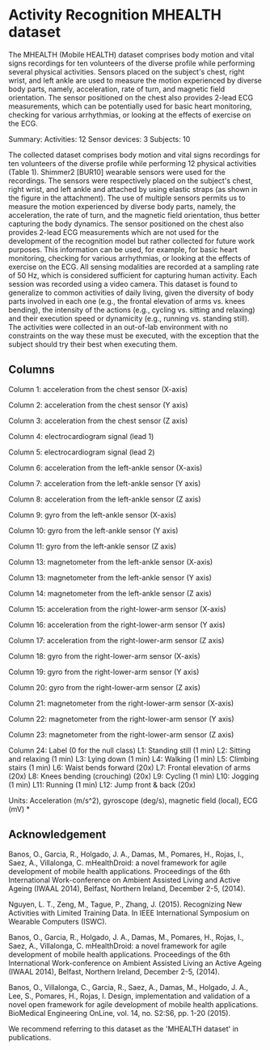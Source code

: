 # Activity Recognition MHEALTH dataset

The MHEALTH (Mobile HEALTH) dataset comprises body motion and vital signs recordings for ten volunteers of the diverse profile while performing several physical activities. Sensors placed on the subject's chest, right wrist, and left ankle are used to measure the motion experienced by diverse body parts, namely, acceleration, rate of turn, and magnetic field orientation. The sensor positioned on the chest also provides 2-lead ECG measurements, which can be potentially used for basic heart monitoring, checking for various arrhythmias, or looking at the effects of exercise on the ECG.

Summary:
Activities: 12
Sensor devices: 3
Subjects: 10

The collected dataset comprises body motion and vital signs recordings for ten volunteers of the diverse profile while performing 12 physical activities (Table 1). Shimmer2 [BUR10] wearable sensors were used for the recordings. The sensors were respectively placed on the subject's chest, right wrist, and left ankle and attached by using elastic straps (as shown in the figure in the attachment). The use of multiple sensors permits us to measure the motion experienced by diverse body parts, namely, the acceleration, the rate of turn, and the magnetic field orientation, thus better capturing the body dynamics. The sensor positioned on the chest also provides 2-lead ECG measurements which are not used for the development of the recognition model but rather collected for future work purposes. This information can be used, for example, for basic heart monitoring, checking for various arrhythmias, or looking at the effects of exercise on the ECG. All sensing modalities are recorded at a sampling rate of 50 Hz, which is considered sufficient for capturing human activity. Each session was recorded using a video camera. This dataset is found to generalize to common activities of daily living, given the diversity of body parts involved in each one (e.g., the frontal elevation of arms vs. knees bending), the intensity of the actions (e.g., cycling vs. sitting and relaxing) and their execution speed or dynamicity (e.g., running vs. standing still). The activities were collected in an out-of-lab environment with no constraints on the way these must be executed, with the exception that the subject should try their best when executing them.

## Columns

Column 1: acceleration from the chest sensor (X-axis)

Column 2: acceleration from the chest sensor (Y axis)

Column 3: acceleration from the chest sensor (Z axis)

Column 4: electrocardiogram signal (lead 1)

Column 5: electrocardiogram signal (lead 2)

Column 6: acceleration from the left-ankle sensor (X-axis)

Column 7: acceleration from the left-ankle sensor (Y axis)

Column 8: acceleration from the left-ankle sensor (Z axis)

Column 9: gyro from the left-ankle sensor (X-axis)

Column 10: gyro from the left-ankle sensor (Y axis)

Column 11: gyro from the left-ankle sensor (Z axis)

Column 13: magnetometer from the left-ankle sensor (X-axis)

Column 13: magnetometer from the left-ankle sensor (Y axis)

Column 14: magnetometer from the left-ankle sensor (Z axis)

Column 15: acceleration from the right-lower-arm sensor (X-axis)

Column 16: acceleration from the right-lower-arm sensor (Y axis)

Column 17: acceleration from the right-lower-arm sensor (Z axis)

Column 18: gyro from the right-lower-arm sensor (X-axis)

Column 19: gyro from the right-lower-arm sensor (Y axis)

Column 20: gyro from the right-lower-arm sensor (Z axis)

Column 21: magnetometer from the right-lower-arm sensor (X-axis)

Column 22: magnetometer from the right-lower-arm sensor (Y axis)

Column 23: magnetometer from the right-lower-arm sensor (Z axis)

Column 24: Label (0 for the null class)
L1: Standing still (1 min)
L2: Sitting and relaxing (1 min)
L3: Lying down (1 min)
L4: Walking (1 min)
L5: Climbing stairs (1 min)
L6: Waist bends forward (20x)
L7: Frontal elevation of arms (20x)
L8: Knees bending (crouching) (20x)
L9: Cycling (1 min)
L10: Jogging (1 min)
L11: Running (1 min)
L12: Jump front & back (20x)

Units: Acceleration (m/s^2), gyroscope (deg/s), magnetic field (local), ECG (mV) *

## Acknowledgement

Banos, O., Garcia, R., Holgado, J. A., Damas, M., Pomares, H., Rojas, I., Saez, A., Villalonga, C. mHealthDroid: a novel framework for agile development of mobile health applications. Proceedings of the 6th International Work-conference on Ambient Assisted Living and Active Ageing (IWAAL 2014), Belfast, Northern Ireland, December 2-5, (2014).

Nguyen, L. T., Zeng, M., Tague, P., Zhang, J. (2015). Recognizing New Activities with Limited Training Data. In IEEE International Symposium on Wearable Computers (ISWC).

Banos, O., Garcia, R., Holgado, J. A., Damas, M., Pomares, H., Rojas, I., Saez, A., Villalonga, C. mHealthDroid: a novel framework for agile development of mobile health applications. Proceedings of the 6th International Work-conference on Ambient Assisted Living an Active Ageing (IWAAL 2014), Belfast, Northern Ireland, December 2-5, (2014).

Banos, O., Villalonga, C., Garcia, R., Saez, A., Damas, M., Holgado, J. A., Lee, S., Pomares, H., Rojas, I. Design, implementation and validation of a novel open framework for agile development of mobile health applications. BioMedical Engineering OnLine, vol. 14, no. S2:S6, pp. 1-20 (2015).

We recommend referring to this dataset as the 'MHEALTH dataset' in publications.
